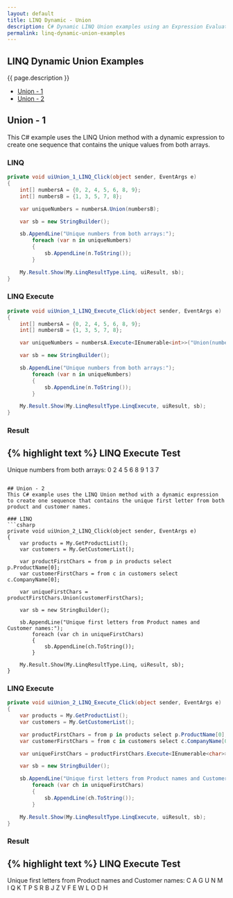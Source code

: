 ```yaml
---
layout: default
title: LINQ Dynamic - Union
description: C# Dynamic LINQ Union examples using an Expression Evaluator.
permalink: linq-dynamic-union-examples
---
```




## LINQ Dynamic Union Examples
{{ page.description }}

- [Union - 1](#where---1)
- [Union - 2](#where---2)

## Union - 1
This C# example uses the LINQ Union method with a dynamic expression to create one sequence that contains the unique values from both arrays.

### LINQ
```csharp
private void uiUnion_1_LINQ_Click(object sender, EventArgs e)
{
	int[] numbersA = {0, 2, 4, 5, 6, 8, 9};
	int[] numbersB = {1, 3, 5, 7, 8};

	var uniqueNumbers = numbersA.Union(numbersB);

	var sb = new StringBuilder();

	sb.AppendLine("Unique numbers from both arrays:");
		foreach (var n in uniqueNumbers)
		{
			sb.AppendLine(n.ToString());
		}

	My.Result.Show(My.LinqResultType.Linq, uiResult, sb);
}
```

### LINQ Execute
```csharp
private void uiUnion_1_LINQ_Execute_Click(object sender, EventArgs e)
{
	int[] numbersA = {0, 2, 4, 5, 6, 8, 9};
	int[] numbersB = {1, 3, 5, 7, 8};

	var uniqueNumbers = numbersA.Execute<IEnumerable<int>>("Union(numbersB)", new {numbersB});

	var sb = new StringBuilder();

	sb.AppendLine("Unique numbers from both arrays:");
		foreach (var n in uniqueNumbers)
		{
			sb.AppendLine(n.ToString());
		}

	My.Result.Show(My.LinqResultType.LinqExecute, uiResult, sb);
}
```

### Result
{% highlight text %}
LINQ Execute Test
------------------------------
Unique numbers from both arrays:
0
2
4
5
6
8
9
1
3
7

```

## Union - 2
This C# example uses the LINQ Union method with a dynamic expression to create one sequence that contains the unique first letter from both product and customer names.

### LINQ
```csharp
private void uiUnion_2_LINQ_Click(object sender, EventArgs e)
{
	var products = My.GetProductList();
	var customers = My.GetCustomerList();

	var productFirstChars = from p in products select p.ProductName[0];
	var customerFirstChars = from c in customers select c.CompanyName[0];

	var uniqueFirstChars = productFirstChars.Union(customerFirstChars);

	var sb = new StringBuilder();

	sb.AppendLine("Unique first letters from Product names and Customer names:");
		foreach (var ch in uniqueFirstChars)
		{
			sb.AppendLine(ch.ToString());
		}

	My.Result.Show(My.LinqResultType.Linq, uiResult, sb);
}
```

### LINQ Execute
```csharp
private void uiUnion_2_LINQ_Execute_Click(object sender, EventArgs e)
{
	var products = My.GetProductList();
	var customers = My.GetCustomerList();

	var productFirstChars = from p in products select p.ProductName[0];
	var customerFirstChars = from c in customers select c.CompanyName[0];

	var uniqueFirstChars = productFirstChars.Execute<IEnumerable<char>>("Union(customerFirstChars)", new {customerFirstChars});

	var sb = new StringBuilder();

	sb.AppendLine("Unique first letters from Product names and Customer names:");
		foreach (var ch in uniqueFirstChars)
		{
			sb.AppendLine(ch.ToString());
		}

	My.Result.Show(My.LinqResultType.LinqExecute, uiResult, sb);
}
```

### Result
{% highlight text %}
LINQ Execute Test
------------------------------
Unique first letters from Product names and Customer names:
C
A
G
U
N
M
I
Q
K
T
P
S
R
B
J
Z
V
F
E
W
L
O
D
H

```
